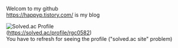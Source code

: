 Welcom to my github
<br>
https://happyp.tistory.com/ is my blog

![Solved.ac Profile](http://mazassumnida.wtf/api/generate_badge?boj=rgc0582)
<br>
(https://solved.ac/profile/rgc0582)
<br>
You have to refresh for seeing the profile ("solved.ac site" problem)

<!---
RyuJiChang/RyuJiChang is a ✨ special ✨ repository because its `README.md` (this file) appears on your GitHub profile.
You can click the Preview link to take a look at your changes.
--->
